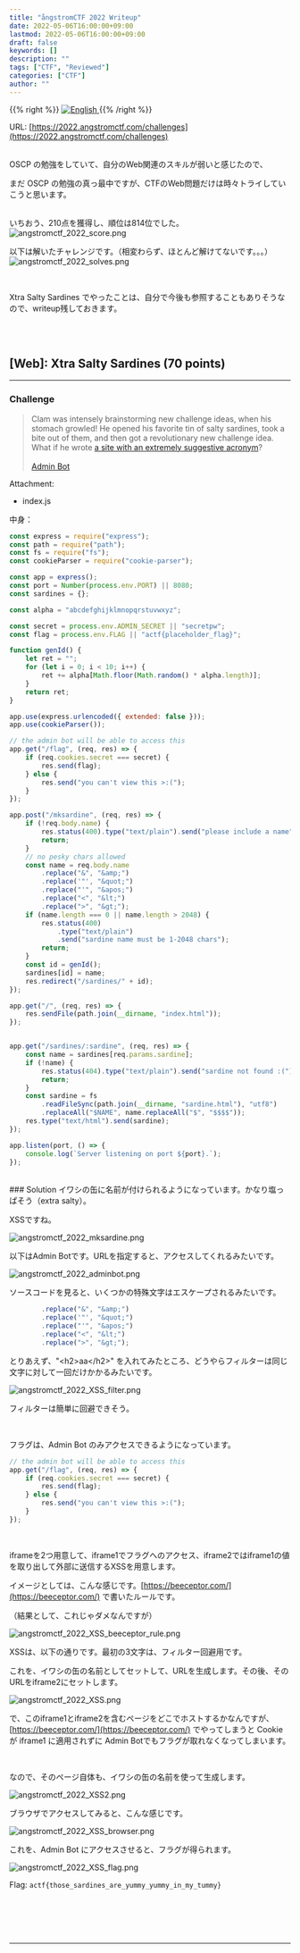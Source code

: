 ```yaml
---
title: "ångstromCTF 2022 Writeup"
date: 2022-05-06T16:00:00+09:00
lastmod: 2022-05-06T16:00:00+09:00
draft: false
keywords: []
description: ""
tags: ["CTF", "Reviewed"]
categories: ["CTF"]
author: ""
---
```

{{% right %}}
<a href="https://translate.google.com/translate?hl=en&sl=ja&tl=en&u=https%3A%2F%2Fcaptureamerica.github.io%2Fwriteups%2Fpost%2Fangstromctf_2022%2F">
<img src="https://captureamerica.github.io/writeups/img/En.png" alt="English">
</a>
{{% /right %}}

URL: [https://2022.angstromctf.com/challenges](https://2022.angstromctf.com/challenges)
<br /><br />

OSCP の勉強をしていて、自分のWeb関連のスキルが弱いと感じたので、

まだ OSCP の勉強の真っ最中ですが、CTFのWeb問題だけは時々トライしていこうと思います。

<br>
いちおう、210点を獲得し、順位は814位でした。<br />
<img src="https://captureamerica.github.io/writeups/img/angstromctf_2022_score.png" alt="angstromctf_2022_score.png">

<br>

以下は解いたチャレンジです。（相変わらず、ほとんど解けてないです。。。）<br />
<img src="https://captureamerica.github.io/writeups/img/angstromctf_2022_solves.png" alt="angstromctf_2022_solves.png">

<br>

Xtra Salty Sardines でやったことは、自分で今後も参照することもありそうなので、writeup残しておきます。

<br /><br />
## [Web]: Xtra Salty Sardines (70 points)
- - -
### Challenge
> Clam was intensely brainstorming new challenge ideas, when his stomach growled! He opened his favorite tin of salty sardines, took a bite out of them, and then got a revolutionary new challenge idea. What if he wrote [a site with an extremely suggestive acronym](https://xtra-salty-sardines.web.actf.co/)?
<br /><br />
[Admin Bot](https://admin-bot.actf.co/xtra-salty-sardines)

Attachment:

- index.js

中身：

```Javascript
const express = require("express");
const path = require("path");
const fs = require("fs");
const cookieParser = require("cookie-parser");

const app = express();
const port = Number(process.env.PORT) || 8080;
const sardines = {};

const alpha = "abcdefghijklmnopqrstuvwxyz";

const secret = process.env.ADMIN_SECRET || "secretpw";
const flag = process.env.FLAG || "actf{placeholder_flag}";

function genId() {
    let ret = "";
    for (let i = 0; i < 10; i++) {
        ret += alpha[Math.floor(Math.random() * alpha.length)];
    }
    return ret;
}

app.use(express.urlencoded({ extended: false }));
app.use(cookieParser());

// the admin bot will be able to access this
app.get("/flag", (req, res) => {
    if (req.cookies.secret === secret) {
        res.send(flag);
    } else {
        res.send("you can't view this >:(");
    }
});

app.post("/mksardine", (req, res) => {
    if (!req.body.name) {
        res.status(400).type("text/plain").send("please include a name");
        return;
    }
    // no pesky chars allowed
    const name = req.body.name
        .replace("&", "&amp;")
        .replace('"', "&quot;")
        .replace("'", "&apos;")
        .replace("<", "&lt;")
        .replace(">", "&gt;");
    if (name.length === 0 || name.length > 2048) {
        res.status(400)
            .type("text/plain")
            .send("sardine name must be 1-2048 chars");
        return;
    }
    const id = genId();
    sardines[id] = name;
    res.redirect("/sardines/" + id);
});

app.get("/", (req, res) => {
    res.sendFile(path.join(__dirname, "index.html"));
});


app.get("/sardines/:sardine", (req, res) => {
    const name = sardines[req.params.sardine];
    if (!name) {
        res.status(404).type("text/plain").send("sardine not found :(");
        return;
    }
    const sardine = fs
        .readFileSync(path.join(__dirname, "sardine.html"), "utf8")
        .replaceAll("$NAME", name.replaceAll("$", "$$$$"));
    res.type("text/html").send(sardine);
});

app.listen(port, () => {
    console.log(`Server listening on port ${port}.`);
});
```


<br />
### Solution
イワシの缶に名前が付けられるようになっています。かなり塩っぱそう（extra salty）。

XSSですね。

<img src="https://captureamerica.github.io/writeups/img/angstromctf_2022_mksardine.png" alt="angstromctf_2022_mksardine.png">

<br />

以下はAdmin Botです。URLを指定すると、アクセスしてくれるみたいです。

<img src="https://captureamerica.github.io/writeups/img/angstromctf_2022_adminbot.png" alt="angstromctf_2022_adminbot.png">

<br />

ソースコードを見ると、いくつかの特殊文字はエスケープされるみたいです。
```javascript
        .replace("&", "&amp;")
        .replace('"', "&quot;")
        .replace("'", "&apos;")
        .replace("<", "&lt;")
        .replace(">", "&gt;");
```


とりあえず、"&lt;h2&gt;aa&lt;/h2&gt;" を入れてみたところ、どうやらフィルターは同じ文字に対して一回だけかかるみたいです。

<img src="https://captureamerica.github.io/writeups/img/angstromctf_2022_XSS_filter.png" alt="angstromctf_2022_XSS_filter.png">

フィルターは簡単に回避できそう。

<br />

フラグは、Admin Bot のみアクセスできるようになっています。

```Javascript
// the admin bot will be able to access this
app.get("/flag", (req, res) => {
    if (req.cookies.secret === secret) {
        res.send(flag);
    } else {
        res.send("you can't view this >:(");
    }
});
```

<br />

iframeを2つ用意して、iframe1でフラグへのアクセス、iframe2ではiframe1の値を取り出して外部に送信するXSSを用意します。

イメージとしては、こんな感じです。[https://beeceptor.com/](https://beeceptor.com/) で書いたルールです。

（結果として、これじゃダメなんですが）

<img src="https://captureamerica.github.io/writeups/img/angstromctf_2022_XSS_beeceptor_rule.png" alt="angstromctf_2022_XSS_beeceptor_rule.png">


<br />

XSSは、以下の通りです。最初の3文字は、フィルター回避用です。

これを、イワシの缶の名前としてセットして、URLを生成します。その後、そのURLをiframe2にセットします。

<img src="https://captureamerica.github.io/writeups/img/angstromctf_2022_XSS.png" alt="angstromctf_2022_XSS.png">


<br />

で、このiframe1とiframe2を含むページをどこでホストするかなんですが、[https://beeceptor.com/](https://beeceptor.com/) でやってしまうと Cookie が iframe1 に適用されずに Admin Botでもフラグが取れなくなってしまいます。

<br />

なので、そのページ自体も、イワシの缶の名前を使って生成します。

<img src="https://captureamerica.github.io/writeups/img/angstromctf_2022_XSS2.png" alt="angstromctf_2022_XSS2.png">

<br />

ブラウザでアクセスしてみると、こんな感じです。

<img src="https://captureamerica.github.io/writeups/img/angstromctf_2022_XSS_browser.png" alt="angstromctf_2022_XSS_browser.png">

<br />

これを、Admin Bot にアクセスさせると、フラグが得られます。

<img src="https://captureamerica.github.io/writeups/img/angstromctf_2022_XSS_flag.png" alt="angstromctf_2022_XSS_flag.png">

<br />

Flag: `actf{those_sardines_are_yummy_yummy_in_my_tummy}`



<br /><br />
<br /><br />
- - -
<br /><br />
<br /><br />

